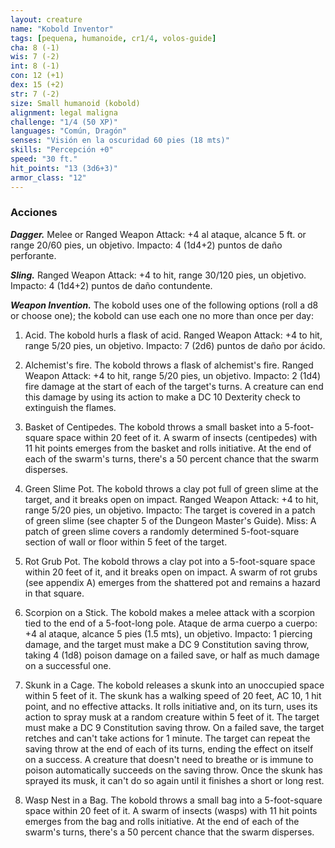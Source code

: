 ```yaml
---
layout: creature
name: "Kobold Inventor"
tags: [pequena, humanoide, cr1/4, volos-guide]
cha: 8 (-1)
wis: 7 (-2)
int: 8 (-1)
con: 12 (+1)
dex: 15 (+2)
str: 7 (-2)
size: Small humanoid (kobold)
alignment: legal maligna
challenge: "1/4 (50 XP)"
languages: "Común, Dragón"
senses: "Visión en la oscuridad 60 pies (18 mts)"
skills: "Percepción +0"
speed: "30 ft."
hit_points: "13 (3d6+3)"
armor_class: "12"
---
```


### Acciones

***Dagger.*** Melee or Ranged Weapon Attack: +4 al ataque, alcance 5 ft. or range 20/60 pies, un objetivo. Impacto: 4 (1d4+2) puntos de daño perforante.

***Sling.*** Ranged Weapon Attack: +4 to hit, range 30/120 pies, un objetivo. Impacto: 4 (1d4+2) puntos de daño contundente.

***Weapon Invention.*** The kobold uses one of the following options (roll a d8 or choose one); the kobold can use each one no more than once per day:

1. Acid. The kobold hurls a flask of acid. Ranged Weapon Attack: +4 to hit, range 5/20 pies, un objetivo. Impacto: 7 (2d6) puntos de daño por ácido.

2. Alchemist's fire. The kobold throws a flask of alchemist's fire. Ranged Weapon Attack: +4 to hit, range 5/20 pies, un objetivo. Impacto: 2 (1d4) fire damage at the start of each of the target's turns. A creature can end this damage by using its action to make a DC 10 Dexterity check to extinguish the flames.

3. Basket of Centipedes. The kobold throws a small basket into a 5-foot-square space within 20 feet of it. A swarm of insects (centipedes) with 11 hit points emerges from the basket and rolls initiative. At the end of each of the swarm's turns, there's a 50 percent chance that the swarm disperses.

4. Green Slime Pot. The kobold throws a clay pot full of green slime at the target, and it breaks open on impact. Ranged Weapon Attack: +4 to hit, range 5/20 pies, un objetivo. Impacto: The target is covered in a patch of green slime (see chapter 5 of the Dungeon Master's Guide). Miss: A patch of green slime covers a randomly determined 5-foot-square section of wall or floor within 5 feet of the target.

5. Rot Grub Pot. The kobold throws a clay pot into a 5-foot-square space within 20 feet of it, and it breaks open on impact. A swarm of rot grubs (see appendix A) emerges from the shattered pot and remains a hazard in that square.

6. Scorpion on a Stick. The kobold makes a melee attack with a scorpion tied to the end of a 5-foot-long pole. Ataque de arma cuerpo a cuerpo: +4 al ataque, alcance 5 pies (1.5 mts), un objetivo. Impacto: 1 piercing damage, and the target must make a DC 9 Constitution saving throw, taking 4 (1d8) poison damage on a failed save, or half as much damage on a successful one.

7. Skunk in a Cage. The kobold releases a skunk into an unoccupied space within 5 feet of it. The skunk has a walking speed of 20 feet, AC 10, 1 hit point, and no effective attacks. It rolls initiative and, on its turn, uses its action to spray musk at a random creature within 5 feet of it. The target must make a DC 9 Constitution saving throw. On a failed save, the target retches and can't take actions for 1 minute. The target can repeat the saving throw at the end of each of its turns, ending the effect on itself on a success. A creature that doesn't need to breathe or is immune to poison automatically succeeds on the saving throw. Once the skunk has sprayed its musk, it can't do so again until it finishes a short or long rest.

8. Wasp Nest in a Bag. The kobold throws a small bag into a 5-foot-square space within 20 feet of it. A swarm of insects (wasps) with 11 hit points emerges from the bag and rolls initiative. At the end of each of the swarm's turns, there's a 50 percent chance that the swarm disperses.